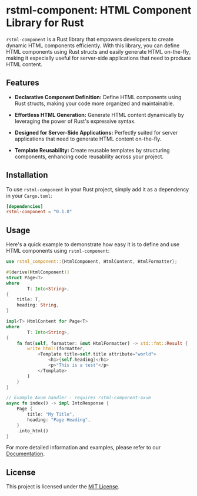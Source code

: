 # rstml-component: HTML Component Library for Rust

`rstml-component` is a Rust library that empowers developers to create dynamic HTML components efficiently. With this library, you can define HTML components using Rust structs and easily generate HTML on-the-fly, making it especially useful for server-side applications that need to produce HTML content.

## Features

- **Declarative Component Definition:** Define HTML components using Rust structs, making your code more organized and maintainable.

- **Effortless HTML Generation:** Generate HTML content dynamically by leveraging the power of Rust's expressive syntax.

- **Designed for Server-Side Applications:** Perfectly suited for server applications that need to generate HTML content on-the-fly.

- **Template Reusability:** Create reusable templates by structuring components, enhancing code reusability across your project.

## Installation

To use `rstml-component` in your Rust project, simply add it as a dependency in your `Cargo.toml`:

<!-- x-release-please-start-version -->

```toml
[dependencies]
rstml-component = "0.1.0"
```

<!-- x-release-please-end-version -->

## Usage

Here's a quick example to demonstrate how easy it is to define and use HTML components using `rstml-component`:

```rust
use rstml_component::{HtmlComponent, HtmlContent, HtmlFormatter};

#[derive(HtmlComponent)]
struct Page<T>
where
		T: Into<String>,
{
	title: T,
	heading: String,
}

impl<T> HtmlContent for Page<T>
where
		T: Into<String>,
{
	fn fmt(self, formatter: &mut HtmlFormatter) -> std::fmt::Result {
		write_html!(formatter,
			<Template title=self.title attribute="world">
				<h1>{self.heading}</h1>
				<p>"This is a test"</p>
			</Template>
		)
	}
}

// Example Axum handler - requires rstml-component-axum
async fn index() -> impl IntoResponse {
	Page {
		title: "My Title",
		heading: "Page Heading",
	}
	.into_html()
}
```

For more detailed information and examples, please refer to our [Documentation](https://https://docs.rs/rstml-component).

<!-- ## Contributing

We welcome contributions from the community! If you have suggestions, bug reports, or would like to contribute code, please follow our [Contribution Guidelines](CONTRIBUTING.md). -->

## License

This project is licensed under the [MIT License](LICENSE).
